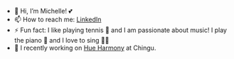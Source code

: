 <!--
**flora8heart/flora8heart** is a ✨ _special_ ✨ repository because its `README.md` (this file) appears on your GitHub profile.

Here are some ideas to get you started:

- 🔭 I’m currently working on ...
- 🌱 I’m currently learning ...
- 👯 I’m looking to collaborate on ...
- 🤔 I’m looking for help with ...
- 💬 Ask me about ...
- 📫 How to reach me: ...
- 😄 Pronouns: ...
- ⚡ Fun fact: ...
-->
- 👋 Hi, I’m Michelle! 💕
- 📫 How to reach me: [LinkedIn](https://linkedin.com/in/michelleknlim)
- ⚡ Fun fact: I like playing tennis 🎾 and I am passionate about music! I play the piano 🎹 and I love to sing 🎵🥰
- 🔭 I recently working on [Hue Harmony](https://github.com/chingu-voyages/v49-tier1-team-03) at Chingu.

